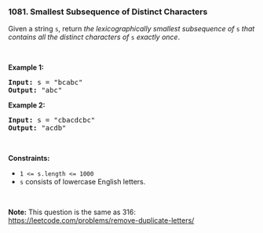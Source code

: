 <h3 align="left"> 1081. Smallest Subsequence of Distinct Characters</h3>
<div><p>Given a string <code>s</code>, return <em>the lexicographically smallest subsequence of</em> <code>s</code> <em>that contains all the distinct characters of</em> <code>s</code> <em>exactly once</em>.</p>

<p>&nbsp;</p>
<p><strong>Example 1:</strong></p>

<pre><strong>Input:</strong> s = "bcabc"
<strong>Output:</strong> "abc"
</pre>

<p><strong>Example 2:</strong></p>

<pre><strong>Input:</strong> s = "cbacdcbc"
<strong>Output:</strong> "acdb"
</pre>

<p>&nbsp;</p>
<p><strong>Constraints:</strong></p>

<ul>
	<li><code>1 &lt;= s.length &lt;= 1000</code></li>
	<li><code>s</code> consists of lowercase English letters.</li>
</ul>

<p>&nbsp;</p>
<strong>Note:</strong> This question is the same as 316: <a href="https://leetcode.com/problems/remove-duplicate-letters/" target="_blank">https://leetcode.com/problems/remove-duplicate-letters/</a></div>